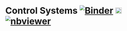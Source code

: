 # Control Systems [![Binder](https://mybinder.org/badge_logo.svg)](https://mybinder.org/v2/gh/jgoppert/control-systems/master) [<img src="https://jupyter.org/assets/homepage/main-logo.svg" height="20" title="JupyterLab">](https://mybinder.org/v2/gh/jgoppert/control-systems/master?urlpath=lab) [![nbviewer](https://img.shields.io/badge/view%20on-nbviewer-brightgreen.svg)](http://nbviewer.jupyter.org/github/jgoppert/control-systems/tree/master)
